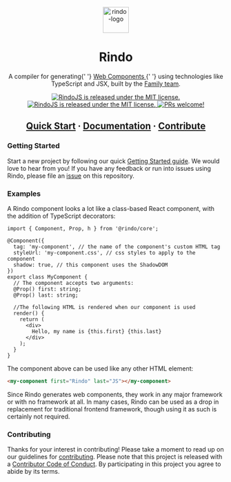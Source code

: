 <p align="center">
  <a href="#">
    <img alt="rindo-logo" src="./rindo-logo.png" width="60">
  </a>
</p>

<h1 align="center">Rindo</h1>

<p align="center">
  A compiler for generating{' '}
  <a href="https://www.webcomponents.org/introduction" target="_blank" rel="noopener noref">
    Web Components
  </a>{' '}
  using technologies like TypeScript and JSX, built by the <a href="https://family-js.web.app/">Family team</a>.
</p>

<p align="center">
  <a href="https://www.npmjs.com/package/@rindo/core">
    <img src="https://img.shields.io/npm/v/@rindo/core.svg" alt="RindoJS is released under the MIT license." />
  </a>
  <a href="https://github.com/rindojs/rindo/blob/main/LICENSE.md">
    <img src="https://img.shields.io/badge/license-MIT-yellow.svg" alt="RindoJS is released under the MIT license." />
  </a>
  <a href="https://github.com/rindojs/rindo/blob/main/.github/CONTRIBUTING.md">
    <img src="https://img.shields.io/badge/PRs-welcome-brightgreen.svg" alt="PRs welcome!" />
  </a>
</p>

<h2 align="center">
  <a href="https://rindojs.web.app/docs/getting-started#starting-a-new-project">Quick Start</a>
  <span> · </span>
  <a href="https://rindojs.web.app/docs/introduction">Documentation</a>
  <span> · </span>
  <a href="https://github.com/rindojs/rindo/blob/main/.github/CONTRIBUTING.md">Contribute</a>
</h2>

### Getting Started

Start a new project by following our quick [Getting Started guide](https://rindojs.web.app/docs/getting-started).
We would love to hear from you!
If you have any feedback or run into issues using Rindo, please file an [issue](https://github.com/rindojs/rindo/issues/new) on this repository.

### Examples

A Rindo component looks a lot like a class-based React component, with the addition of TypeScript decorators:

```tsx
import { Component, Prop, h } from '@rindo/core';

@Component({
  tag: 'my-component', // the name of the component's custom HTML tag
  styleUrl: 'my-component.css', // css styles to apply to the component
  shadow: true, // this component uses the ShadowDOM
})
export class MyComponent {
  // The component accepts two arguments:
  @Prop() first: string;
  @Prop() last: string;

  //The following HTML is rendered when our component is used
  render() {
    return (
      <div>
        Hello, my name is {this.first} {this.last}
      </div>
    );
  }
}
```

The component above can be used like any other HTML element:

```html
<my-component first="Rindo" last="JS"></my-component>
```

Since Rindo generates web components, they work in any major framework or with no framework at all.
In many cases, Rindo can be used as a drop in replacement for traditional frontend framework, though using it as such is certainly not required.

### Contributing

Thanks for your interest in contributing!
Please take a moment to read up on our guidelines for [contributing](https://github.com/rindojs/rindo/blob/main/CONTRIBUTING.md).
Please note that this project is released with a [Contributor Code of Conduct](https://github.com/rindojs/rindo/blob/main/CODE_OF_CONDUCT.md). By participating in this project you agree to abide by its terms.
